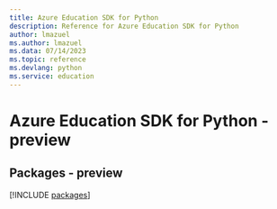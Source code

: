 ```yaml
---
title: Azure Education SDK for Python
description: Reference for Azure Education SDK for Python
author: lmazuel
ms.author: lmazuel
ms.data: 07/14/2023
ms.topic: reference
ms.devlang: python
ms.service: education
---
```

# Azure Education SDK for Python - preview
## Packages - preview
[!INCLUDE [packages](education-index.md)]